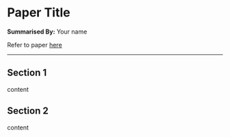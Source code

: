 # Paper Title

<strong>Summarised By:</strong> Your name

Refer to paper [here](paper_url)

---

## Section 1

content

## Section 2

content

